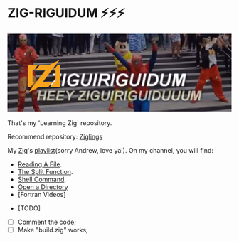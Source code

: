 # ZIG-RIGUIDUM ⚡️⚡️⚡️

![](https://github.com/luizpbraga/fortran4duck/blob/main/zigriguidum/zigriguidum.png)

That's my 'Learning Zig' repository. 

Recommend repository: [Ziglings](https://github.com/ratfactor/ziglings)

My [Zig](https://ziglang.org/)'s [playlist](https://www.youtube.com/playlist?list=PLMeH-L7tg--DutJTYrSBayTdPOY279bhN)(sorry Andrew, love ya!). 
On my channel, you will find:
 * [Reading A File](https://www.youtube.com/watch?v=7vThgi3I-PA&list=PLMeH-L7tg--DutJTYrSBayTdPOY279bhN&ab_channel=Fortran4duck).
 * [The Split Function](https://www.youtube.com/watch?v=9xMsJYThtv8&list=PLMeH-L7tg--DutJTYrSBayTdPOY279bhN&index=2&ab_channel=Fortran4duck).
 * [Shell Command](https://www.youtube.com/watch?v=maFUpUtpTYs&list=PLMeH-L7tg--DutJTYrSBayTdPOY279bhN&index=3&ab_channel=Fortran4duck).
 * [Open a Directory](https://www.youtube.com/watch?v=5Ada9RZdqKE&t=95s)
 * [Fortran Videos]

 - [TODO] 
  * [ ] Comment the code;
  * [ ] Make "build.zig" works;
